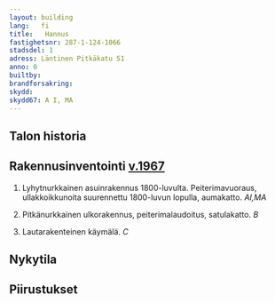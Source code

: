 ```yaml
---
layout: building
lang:   fi
title:   Hannus
fastighetsnr: 287-1-124-1066
stadsdel: 1
adress: Läntinen Pitkäkatu 51
anno: 0
builtby:
brandforsakring:
skydd:
skydd67: A I, MA
---
```

## Talon historia

## Rakennusinventointi <a href="/sources/keinanen_karki.pdf">v.1967</a>
1. Lyhytnurkkainen asuinrakennus 1800-luvulta. Peiterimavuoraus, ullakkoikkunoita suurennettu 1800-luvun lopulla, aumakatto. *AI,MA*

2. Pitkänurkkainen ulkorakennus, peiterimalaudoitus, satulakatto. *B*

3. Lautarakenteinen käymälä. *C*

## Nykytila


## Piirustukset